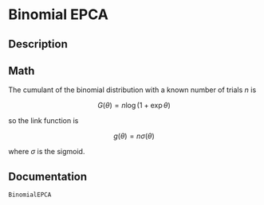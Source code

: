 # Binomial EPCA

## Description

## Math

The cumulant of the binomial distribution with a known number of trials $n$ is

```math
G(\theta) = n \log(1 + \exp \theta)
```

so the link function is

```math
g(\theta) = n \sigma(\theta)
```

where $\sigma$ is the sigmoid.

## Documentation

```@docs
BinomialEPCA
```